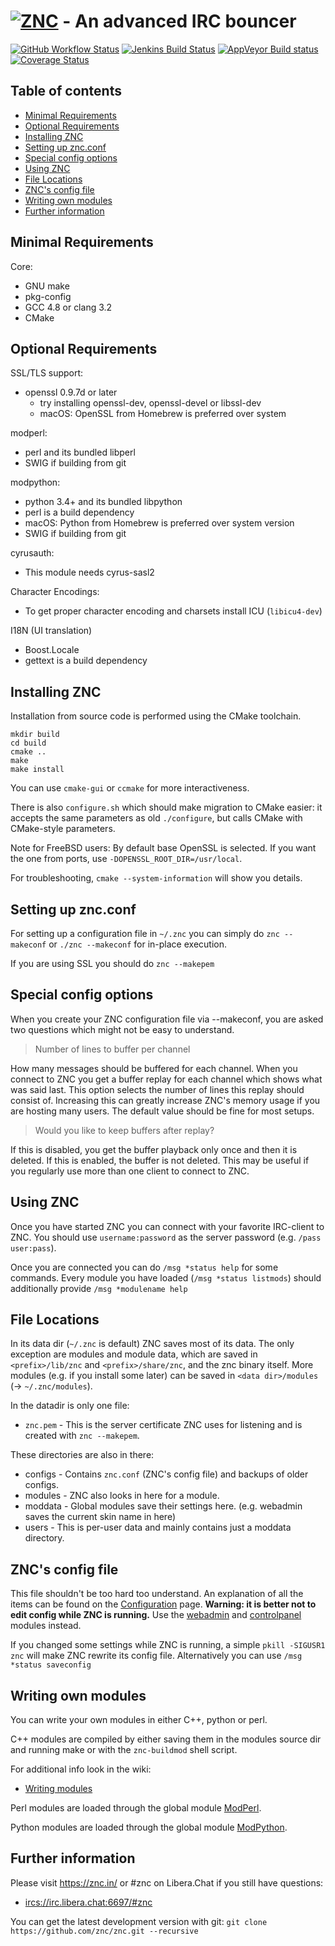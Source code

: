 # [![ZNC](https://wiki.znc.in/resources/assets/wiki.png)](https://znc.in) - An advanced IRC bouncer

[![GitHub Workflow Status](https://img.shields.io/github/actions/workflow/status/znc/znc/build.yml?branch=master&label=linux)](https://github.com/znc/znc/actions/workflows/build.yml)
[![Jenkins Build Status](https://img.shields.io/jenkins/s/https/jenkins.znc.in/job/znc/job/znc/job/master.svg?label=freebsd)](https://jenkins.znc.in/job/znc/job/znc/job/master/)
[![AppVeyor Build status](https://img.shields.io/appveyor/ci/DarthGandalf/znc/master.svg?label=windows)](https://ci.appveyor.com/project/DarthGandalf/znc/branch/master)
[![Coverage Status](https://img.shields.io/codecov/c/github/znc/znc.svg)](https://codecov.io/gh/znc/znc)

## Table of contents

- [Minimal Requirements](#minimal-requirements)
- [Optional Requirements](#optional-requirements)
- [Installing ZNC](#installing-znc)
- [Setting up znc.conf](#setting-up-zncconf)
- [Special config options](#special-config-options)
- [Using ZNC](#using-znc)
- [File Locations](#file-locations)
- [ZNC's config file](#zncs-config-file)
- [Writing own modules](#writing-own-modules)
- [Further information](#further-information)

## Minimal Requirements

Core:

* GNU make
* pkg-config
* GCC 4.8 or clang 3.2
* CMake

## Optional Requirements

SSL/TLS support:
* openssl 0.9.7d or later
    * try installing openssl-dev, openssl-devel or libssl-dev
    * macOS: OpenSSL from Homebrew is preferred over system

modperl:
* perl and its bundled libperl
* SWIG if building from git

modpython:
* python 3.4+ and its bundled libpython
* perl is a build dependency
* macOS: Python from Homebrew is preferred over system version
* SWIG if building from git

cyrusauth:
* This module needs cyrus-sasl2

Character Encodings:
* To get proper character encoding and charsets install ICU (`libicu4-dev`)

I18N (UI translation)
* Boost.Locale
* gettext is a build dependency

## Installing ZNC

Installation from source code is performed using the CMake toolchain.

```shell
mkdir build
cd build
cmake ..
make
make install
```

You can use `cmake-gui` or `ccmake` for more interactiveness.

There is also `configure.sh` which should make migration to CMake easier:
it accepts the same parameters as old `./configure`,
but calls CMake with CMake-style parameters.

Note for FreeBSD users:
By default base OpenSSL is selected.
If you want the one from ports, use `-DOPENSSL_ROOT_DIR=/usr/local`.

For troubleshooting, `cmake --system-information` will show you details.

## Setting up znc.conf

For setting up a configuration file in `~/.znc` you can simply do
`znc --makeconf` or `./znc --makeconf` for in-place execution.

If you are using SSL you should do `znc --makepem`

## Special config options

When you create your ZNC configuration file via --makeconf, you are asked
two questions which might not be easy to understand.

> Number of lines to buffer per channel

How many messages should be buffered for each channel. When you connect to
ZNC you get a buffer replay for each channel which shows what was said
last. This option selects the number of lines this replay should consist
of. Increasing this can greatly increase ZNC's memory usage if you are
hosting many users. The default value should be fine for most setups.

> Would you like to keep buffers after replay?

If this is disabled, you get the buffer playback only once and then it is
deleted. If this is enabled, the buffer is not deleted. This may be useful
if you regularly use more than one client to connect to ZNC.

## Using ZNC

Once you have started ZNC you can connect with your favorite IRC-client to
ZNC. You should use `username:password` as the server password (e.g.
`/pass user:pass`).

Once you are connected you can do `/msg *status help` for some commands.
Every module you have loaded (`/msg *status listmods`) should additionally
provide `/msg *modulename help`

## File Locations

In its data dir (`~/.znc` is default) ZNC saves most of its data. The only
exception are modules and module data, which are saved in
`<prefix>/lib/znc` and `<prefix>/share/znc`, and the znc binary itself.
More modules (e.g. if you install some later) can be saved in
`<data dir>/modules` (-> `~/.znc/modules`).

In the datadir is only one file:

- `znc.pem` - This is the server certificate ZNC uses for listening and is
created with `znc --makepem`.

These directories are also in there:

- configs - Contains `znc.conf` (ZNC's config file) and backups of older
  configs.
- modules - ZNC also looks in here for a module.
- moddata - Global modules save their settings here.
  (e.g. webadmin saves the current skin name in here)
- users   - This is per-user data and mainly contains just a moddata
  directory.

## ZNC's config file

This file shouldn't be too hard too understand. An explanation of all the
items can be found on the
[Configuration](https://wiki.znc.in/Configuration) page.
**Warning: it is better not to edit config while ZNC is running.** Use the
[webadmin] and [controlpanel] modules instead.

[webadmin]:https://wiki.znc.in/Webadmin
[controlpanel]:https://wiki.znc.in/Controlpanel

If you changed some settings while ZNC is running, a simple
`pkill -SIGUSR1 znc` will make ZNC rewrite its config file. Alternatively
you can use `/msg *status saveconfig`

## Writing own modules

You can write your own modules in either C++, python or perl.

C++ modules are compiled by either saving them in the modules source dir
and running make or with the `znc-buildmod` shell script.

For additional info look in the wiki:

- [Writing modules](https://wiki.znc.in/Writing_modules)

Perl modules are loaded through the global module
[ModPerl](https://wiki.znc.in/Modperl).

Python modules are loaded through the global module
[ModPython](https://wiki.znc.in/Modpython).

## Further information

Please visit https://znc.in/ or #znc on Libera.Chat if you still have questions:
- [ircs://irc.libera.chat:6697/#znc](ircs://irc.libera.chat:6697/#znc)

You can get the latest development version with git:
`git clone https://github.com/znc/znc.git --recursive`
